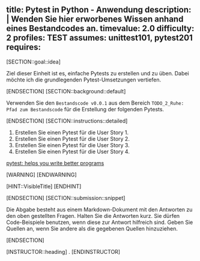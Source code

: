 title: Pytest in Python - Anwendung
description: |
  Wenden Sie hier erworbenes Wissen anhand eines Bestandcodes an.
timevalue: 2.0
difficulty: 2
profiles: TEST
assumes: unittest101, pytest201
requires:
---
[SECTION::goal::idea]

Ziel dieser Einheit ist es, einfache Pytests zu erstellen und zu üben. Dabei möchte ich die grundlegenden Pytest-Umsetzungen vertiefen.

[ENDSECTION]
[SECTION::background::default]

Verwenden Sie den `Bestandscode v0.0.1` aus dem Bereich `TODO_2_Ruhe: Pfad zum Bestandscode` für die Erstellung der folgenden Pytests.

[ENDSECTION]
[SECTION::instructions::detailed]

1. Erstellen Sie einen Pytest für die User Story 1.
2. Erstellen Sie einen Pytest für die User Story 2.
3. Erstellen Sie einen Pytest für die User Story 3.
4. Erstellen Sie einen Pytest für die User Story 4.

[pytest: helps you write better programs](https://docs.pytest.org/en/stable/)

[WARNING]
[ENDWARNING]

[HINT::VisibleTitle]
[ENDHINT]

[ENDSECTION]
[SECTION::submission::snippet]

Die Abgabe besteht aus einem Markdown-Dokument mit den Antworten zu den oben gestellten Fragen.
Halten Sie die Antworten kurz.
Sie dürfen Code-Beispiele benutzen, wenn diese zur Antwort hilfreich sind.
Geben Sie Quellen an, wenn Sie andere als die gegebenen Quellen hinzuziehen.

[ENDSECTION]

[INSTRUCTOR::heading]
.
[ENDINSTRUCTOR]
